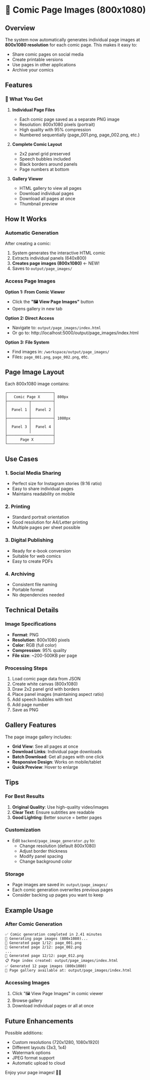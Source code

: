 # 📄 Comic Page Images (800x1080)

## Overview

The system now automatically generates individual page images at **800x1080 resolution** for each comic page. This makes it easy to:
- Share comic pages on social media
- Create printable versions
- Use pages in other applications
- Archive your comics

## Features

### 🎨 What You Get

1. **Individual Page Files**
   - Each comic page saved as a separate PNG image
   - Resolution: 800x1080 pixels (portrait)
   - High quality with 95% compression
   - Numbered sequentially (page_001.png, page_002.png, etc.)

2. **Complete Comic Layout**
   - 2x2 panel grid preserved
   - Speech bubbles included
   - Black borders around panels
   - Page numbers at bottom

3. **Gallery Viewer**
   - HTML gallery to view all pages
   - Download individual pages
   - Download all pages at once
   - Thumbnail preview

## How It Works

### Automatic Generation

After creating a comic:
1. System generates the interactive HTML comic
2. Extracts individual panels (640x800)
3. **Creates page images (800x1080)** ← NEW!
4. Saves to `output/page_images/`

### Access Page Images

**Option 1: From Comic Viewer**
- Click the **"🖼️ View Page Images"** button
- Opens gallery in new tab

**Option 2: Direct Access**
- Navigate to: `output/page_images/index.html`
- Or go to: http://localhost:5000/output/page_images/index.html

**Option 3: File System**
- Find images in: `/workspace/output/page_images/`
- Files: `page_001.png`, `page_002.png`, etc.

## Page Image Layout

Each 800x1080 image contains:

```
┌─────────────────────┐
│   Comic Page X      │ 800px
├──────────┬──────────┤
│          │          │
│  Panel 1 │  Panel 2 │
│          │          │
├──────────┼──────────┤ 1080px
│          │          │
│  Panel 3 │  Panel 4 │
│          │          │
├─────────────────────┤
│      Page X         │
└─────────────────────┘
```

## Use Cases

### 1. **Social Media Sharing**
- Perfect size for Instagram stories (9:16 ratio)
- Easy to share individual pages
- Maintains readability on mobile

### 2. **Printing**
- Standard portrait orientation
- Good resolution for A4/Letter printing
- Multiple pages per sheet possible

### 3. **Digital Publishing**
- Ready for e-book conversion
- Suitable for web comics
- Easy to create PDFs

### 4. **Archiving**
- Consistent file naming
- Portable format
- No dependencies needed

## Technical Details

### Image Specifications
- **Format**: PNG
- **Resolution**: 800x1080 pixels
- **Color**: RGB (full color)
- **Compression**: 95% quality
- **File size**: ~200-500KB per page

### Processing Steps
1. Load comic page data from JSON
2. Create white canvas (800x1080)
3. Draw 2x2 panel grid with borders
4. Place panel images (maintaining aspect ratio)
5. Add speech bubbles with text
6. Add page number
7. Save as PNG

## Gallery Features

The page image gallery includes:

- **Grid View**: See all pages at once
- **Download Links**: Individual page downloads
- **Batch Download**: Get all pages with one click
- **Responsive Design**: Works on mobile/tablet
- **Quick Preview**: Hover to enlarge

## Tips

### For Best Results
1. **Original Quality**: Use high-quality video/images
2. **Clear Text**: Ensure subtitles are readable
3. **Good Lighting**: Better source = better pages

### Customization
- Edit `backend/page_image_generator.py` to:
  - Change resolution (default 800x1080)
  - Adjust border thickness
  - Modify panel spacing
  - Change background color

### Storage
- Page images are saved in: `output/page_images/`
- Each comic generation overwrites previous pages
- Consider backing up pages you want to keep

## Example Usage

### After Comic Generation
```
✅ Comic generation completed in 2.41 minutes
📄 Generating page images (800x1080)...
📄 Generated page 1/12: page_001.png
📄 Generated page 2/12: page_002.png
...
📄 Generated page 12/12: page_012.png
📋 Page index created: output/page_images/index.html
✅ Generated 12 page images (800x1080)
📄 Page gallery available at: output/page_images/index.html
```

### Accessing Images
1. Click "🖼️ View Page Images" in comic viewer
2. Browse gallery
3. Download individual pages or all at once

## Future Enhancements

Possible additions:
- Custom resolutions (720x1280, 1080x1920)
- Different layouts (3x3, 1x4)
- Watermark options
- JPEG format support
- Automatic upload to cloud

Enjoy your page images! 🎨📄